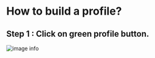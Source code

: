 # How to build a profile?

## Step 1 : Click on green profile button.
![image info](../../../static/img/profiles/step1.jpg)

